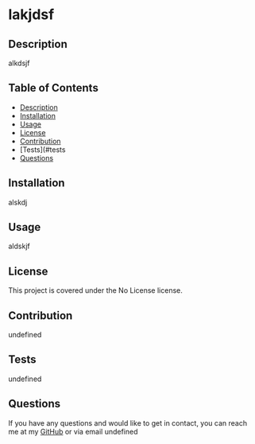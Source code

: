 # lakjdsf

  ## Description
  alkdsjf
  ## Table of Contents
  * [Description](#description)
  * [Installation](#installation)
  * [Usage](#usage)
  * [License](#license)
  * [Contribution](#contribution)
  * [Tests](#tests
  * [Questions](#questions)
  
  ## Installation 
  alskdj
  ## Usage
  aldskjf
  ## License
  This project is covered under the No License license.
  ## Contribution
  undefined
  ## Tests
  undefined
  ## Questions
  If you have any questions and would like to get in contact, you can reach me at my [GitHub](https://www.github.com/undefined) or via email undefined  
